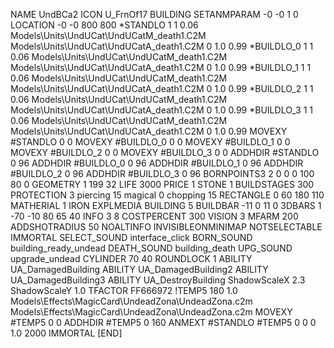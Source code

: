 NAME  UndBCa2
ICON U_FrnOf17
BUILDING
SETANMPARAM -0 -0 1 0
LOCATION -0 -0 800 800
*STANDLO      1 1 0.06 Models\Units\UndUCat\UndUCatM_death1.C2M Models\Units\UndUCat\UndUCatA_death1.C2M  0 1.0  0.99
*BUILDLO_0    1 1 0.06 Models\Units\UndUCat\UndUCatM_death1.C2M Models\Units\UndUCat\UndUCatA_death1.C2M  0 1.0  0.99
*BUILDLO_1    1 1 0.06 Models\Units\UndUCat\UndUCatM_death1.C2M Models\Units\UndUCat\UndUCatA_death1.C2M  0 1.0  0.99
*BUILDLO_2    1 1 0.06 Models\Units\UndUCat\UndUCatM_death1.C2M Models\Units\UndUCat\UndUCatA_death1.C2M  0 1.0  0.99
*BUILDLO_3    1 1 0.06 Models\Units\UndUCat\UndUCatM_death1.C2M Models\Units\UndUCat\UndUCatA_death1.C2M  0 1.0  0.99
MOVEXY #STANDLO   0 0
MOVEXY #BUILDLO_0 0 0
MOVEXY #BUILDLO_1 0 0
MOVEXY #BUILDLO_2 0 0
MOVEXY #BUILDLO_3 0 0
ADDHDIR #STANDLO 0 96
ADDHDIR #BUILDLO_0 0 96
ADDHDIR #BUILDLO_1 0 96
ADDHDIR #BUILDLO_2 0 96
ADDHDIR #BUILDLO_3 0 96
BORNPOINTS3 2 0 0 0 100 80 0
GEOMETRY 1 199 32
LIFE     3000
PRICE 1 STONE 1
BUILDSTAGES 300
PROTECTION 3 piercing 15 magical 0 chopping 15
RECTANGLE    0 60 180 110
MATHERIAL 1 IRON
EXPLMEDIA BUILDING 5
BUILDBAR    -11 0 11 0
3DBARS 1 -70 -10 80 65 40
INFO 3 8
COSTPERCENT 300
VISION 3
MFARM 200
ADDSHOTRADIUS 50
NOALTINFO
INVISIBLEONMINIMAP
NOTSELECTABLE
IMMORTAL
SELECT_SOUND interface_click
BORN_SOUND building_ready_undead
DEATH_SOUND building_death
UPG_SOUND upgrade_undead
CYLINDER 70 40
ROUNDLOCK 1
ABILITY UA_DamagedBuilding
ABILITY UA_DamagedBuilding2
ABILITY UA_DamagedBuilding3
ABILITY UA_DestroyBuilding
ShadowScaleX 2.3
ShadowScaleY 1.0
TFACTOR FF666972
!TEMP5 180 1.0 Models\Effects\MagicCard\UndeadZona\UndeadZona.c2m Models\Effects\MagicCard\UndeadZona\UndeadZona.c2m
MOVEXY  #TEMP5 0 0
ADDHDIR #TEMP5 0 160
ANMEXT #STANDLO #TEMP5 0 0 0 1.0 2000
IMMORTAL
[END]
